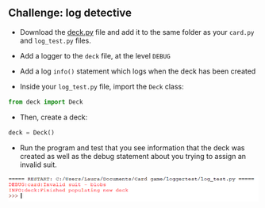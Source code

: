 ## Challenge: log detective

+ Download the [deck.py](resources/deck.py) file and add it to the same folder as your `card.py` and `log_test.py` files.

+ Add a logger to the `deck` file, at the level `DEBUG`

+ Add a log `info()` statement which logs when the deck has been created

+ Inside your `log_test.py` file, import the `Deck` class:

```python
from deck import Deck
```

+ Then, create a deck:

```python
deck = Deck()
```

+ Run the program and test that you see information that the deck was created as well as the debug statement about you trying to assign an invalid suit.

![Info log](images/info-log.png)
